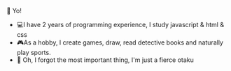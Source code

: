 👋 Yo!
- 💻I have 2 years of programming experience, I study javascript & html & css 
- 🎮As a hobby, I create games, draw, read detective books and naturally play sports. 
- 💞️ Oh, I forgot the most important thing, I'm just a fierce otaku

<!---
ColdSpace-WebDev/ColdSpace-WebDev is a ✨ special ✨ repository because its `README.md` (this file) appears on your GitHub profile.
You can click the Preview link to take a look at your changes.
--->
